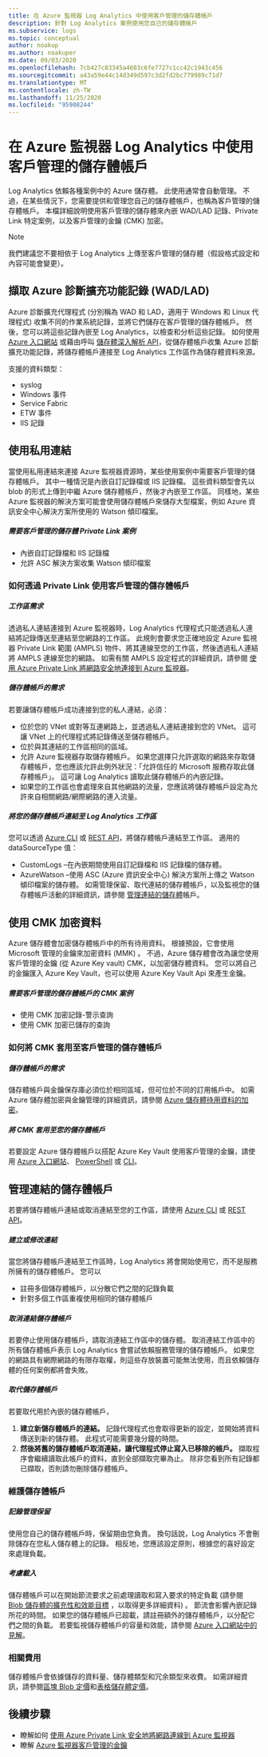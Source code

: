 ```yaml
---
title: 在 Azure 監視器 Log Analytics 中使用客戶管理的儲存體帳戶
description: 針對 Log Analytics 案例使用您自己的儲存體帳戶
ms.subservice: logs
ms.topic: conceptual
author: noakup
ms.author: noakuper
ms.date: 09/03/2020
ms.openlocfilehash: 7cb427c83345a4603c6fe7727c1cc42c1943c456
ms.sourcegitcommit: a43a59e44c14d349d597c3d2fd2bc779989c71d7
ms.translationtype: MT
ms.contentlocale: zh-TW
ms.lasthandoff: 11/25/2020
ms.locfileid: "95908244"
---
```

# <a name="using-customer-managed-storage-accounts-in-azure-monitor-log-analytics"></a>在 Azure 監視器 Log Analytics 中使用客戶管理的儲存體帳戶

Log Analytics 依賴各種案例中的 Azure 儲存體。 此使用通常會自動管理。 不過，在某些情況下，您需要提供和管理您自己的儲存體帳戶，也稱為客戶管理的儲存體帳戶。 本檔詳細說明使用客戶管理的儲存體來內嵌 WAD/LAD 記錄、Private Link 特定案例，以及客戶管理的金鑰 (CMK) 加密。 

> [!NOTE]
> 我們建議您不要相依于 Log Analytics 上傳至客戶管理的儲存體（假設格式設定和內容可能會變更）。

## <a name="ingesting-azure-diagnostics-extension-logs-wadlad"></a>擷取 Azure 診斷擴充功能記錄 (WAD/LAD) 
Azure 診斷擴充代理程式 (分別稱為 WAD 和 LAD，適用于 Windows 和 Linux 代理程式) 收集不同的作業系統記錄，並將它們儲存在客戶管理的儲存體帳戶。 然後，您可以將這些記錄內嵌至 Log Analytics，以檢查和分析這些記錄。
如何使用 [Azure 入口網站](./diagnostics-extension-logs.md#collect-logs-from-azure-storage) 或藉由呼叫 [儲存體深入解析 API](/rest/api/loganalytics/connectedsources/storage%20insights/createorupdate)，從儲存體帳戶收集 Azure 診斷擴充功能記錄，將儲存體帳戶連接至 Log Analytics 工作區作為儲存體資料來源。

支援的資料類型：
* syslog
* Windows 事件
* Service Fabric
* ETW 事件
* IIS 記錄

## <a name="using-private-links"></a>使用私用連結
當使用私用連結來連接 Azure 監視器資源時，某些使用案例中需要客戶管理的儲存體帳戶。 其中一種情況是內嵌自訂記錄檔或 IIS 記錄檔。 這些資料類型會先以 blob 的形式上傳到中繼 Azure 儲存體帳戶，然後才內嵌至工作區。 同樣地，某些 Azure 監視器的解決方案可能會使用儲存體帳戶來儲存大型檔案，例如 Azure 資訊安全中心解決方案所使用的 Watson 傾印檔案。 

##### <a name="private-link-scenarios-that-require-a-customer-managed-storage"></a>需要客戶管理的儲存體 Private Link 案例
* 內嵌自訂記錄檔和 IIS 記錄檔
* 允許 ASC 解決方案收集 Watson 傾印檔案

### <a name="how-to-use-a-customer-managed-storage-account-over-a-private-link"></a>如何透過 Private Link 使用客戶管理的儲存體帳戶
##### <a name="workspace-requirements"></a>工作區需求
透過私人連結連接到 Azure 監視器時，Log Analytics 代理程式只能透過私人連結將記錄傳送至連結至您網路的工作區。 此規則會要求您正確地設定 Azure 監視器 Private Link 範圍 (AMPLS) 物件、將其連線至您的工作區，然後透過私人連結將 AMPLS 連線至您的網路。 如需有關 AMPLS 設定程式的詳細資訊，請參閱 [使用 Azure Private Link 將網路安全地連接到 Azure 監視器](./private-link-security.md)。 
##### <a name="storage-account-requirements"></a>儲存體帳戶的需求
若要讓儲存體帳戶成功連接到您的私人連結，必須：
* 位於您的 VNet 或對等互連網路上，並透過私人連結連接到您的 VNet。 這可讓 VNet 上的代理程式將記錄傳送至儲存體帳戶。
* 位於與其連結的工作區相同的區域。
* 允許 Azure 監視器存取儲存體帳戶。 如果您選擇只允許選取的網路來存取儲存體帳戶，您也應該允許此例外狀況：「允許信任的 Microsoft 服務存取此儲存體帳戶」。 這可讓 Log Analytics 讀取此儲存體帳戶的內嵌記錄。
* 如果您的工作區也會處理來自其他網路的流量，您應該將儲存體帳戶設定為允許來自相關網路/網際網路的連入流量。

##### <a name="link-your-storage-account-to-a-log-analytics-workspace"></a>將您的儲存體帳戶連結至 Log Analytics 工作區
您可以透過 [Azure CLI](/cli/azure/monitor/log-analytics/workspace/linked-storage) 或 [REST API](/rest/api/loganalytics/linkedstorageaccounts)，將儲存體帳戶連結至工作區。 適用的 dataSourceType 值：
* CustomLogs –在內嵌期間使用自訂記錄檔和 IIS 記錄檔的儲存體。
* AzureWatson –使用 ASC (Azure 資訊安全中心) 解決方案所上傳之 Watson 傾印檔案的儲存體。 如需管理保留、取代連結的儲存體帳戶，以及監視您的儲存體帳戶活動的詳細資訊，請參閱 [管理連結的儲存體](#managing-linked-storage-accounts)帳戶。 

## <a name="encrypting-data-with-cmk"></a>使用 CMK 加密資料
Azure 儲存體會加密儲存體帳戶中的所有待用資料。 根據預設，它會使用 Microsoft 管理的金鑰來加密資料 (MMK) 。 不過，Azure 儲存體會改為讓您使用客戶管理的金鑰 (從 Azure Key vault) CMK，以加密儲存體資料。 您可以將自己的金鑰匯入 Azure Key Vault，也可以使用 Azure Key Vault Api 來產生金鑰。
##### <a name="cmk-scenarios-that-require-a-customer-managed-storage-account"></a>需要客戶管理的儲存體帳戶的 CMK 案例
* 使用 CMK 加密記錄-警示查詢
* 使用 CMK 加密已儲存的查詢

### <a name="how-to-apply-cmk-to-customer-managed-storage-accounts"></a>如何將 CMK 套用至客戶管理的儲存體帳戶
##### <a name="storage-account-requirements"></a>儲存體帳戶的需求
儲存體帳戶與金鑰保存庫必須位於相同區域，但可位於不同的訂用帳戶中。 如需 Azure 儲存體加密與金鑰管理的詳細資訊，請參閱 [Azure 儲存體待用資料的加密](../../storage/common/storage-service-encryption.md)。

##### <a name="apply-cmk-to-your-storage-accounts"></a>將 CMK 套用至您的儲存體帳戶
若要設定 Azure 儲存體帳戶以搭配 Azure Key Vault 使用客戶管理的金鑰，請使用 [Azure 入口網站](../../storage/common/customer-managed-keys-configure-key-vault.md?toc=%252fazure%252fstorage%252fblobs%252ftoc.json)、 [PowerShell](../../storage/common/customer-managed-keys-configure-key-vault.md?toc=%252fazure%252fstorage%252fblobs%252ftoc.json) 或 [CLI](../../storage/common/customer-managed-keys-configure-key-vault.md?toc=%252fazure%252fstorage%252fblobs%252ftoc.json)。 

## <a name="managing-linked-storage-accounts"></a>管理連結的儲存體帳戶

若要將儲存體帳戶連結或取消連結至您的工作區，請使用 [Azure CLI](/cli/azure/monitor/log-analytics/workspace/linked-storage) 或 [REST API](/rest/api/loganalytics/linkedstorageaccounts)。

##### <a name="create-or-modify-a-link"></a>建立或修改連結
當您將儲存體帳戶連結至工作區時，Log Analytics 將會開始使用它，而不是服務所擁有的儲存體帳戶。 您可以 
* 註冊多個儲存體帳戶，以分散它們之間的記錄負載
* 針對多個工作區重複使用相同的儲存體帳戶

##### <a name="unlink-a-storage-account"></a>取消連結儲存體帳戶
若要停止使用儲存體帳戶，請取消連結工作區中的儲存體。 取消連結工作區中的所有儲存體帳戶表示 Log Analytics 會嘗試依賴服務管理的儲存體帳戶。 如果您的網路具有網際網路的有限存取權，則這些存放裝置可能無法使用，而且依賴儲存體的任何案例都將會失敗。

##### <a name="replace-a-storage-account"></a>取代儲存體帳戶
若要取代用於內嵌的儲存體帳戶，
1.  **建立新儲存體帳戶的連結。** 記錄代理程式也會取得更新的設定，並開始將資料傳送到新的儲存體。 此程式可能需要幾分鐘的時間。
2.  **然後將舊的儲存體帳戶取消連結，讓代理程式停止寫入已移除的帳戶。** 擷取程序會繼續讀取此帳戶的資料，直到全部擷取完畢為止。 除非您看到所有記錄都已擷取，否則請勿刪除儲存體帳戶。

### <a name="maintaining-storage-accounts"></a>維護儲存體帳戶
##### <a name="manage-log-retention"></a>記錄管理保留
使用您自己的儲存體帳戶時，保留期由您負責。 換句話說，Log Analytics 不會刪除儲存在您私人儲存體上的記錄。 相反地，您應該設定原則，根據您的喜好設定來處理負載。

##### <a name="consider-load"></a>考慮載入
儲存體帳戶可以在開始節流要求之前處理讀取和寫入要求的特定負載 (請參閱 [Blob 儲存體的擴充性和效能目標](../../storage/common/scalability-targets-standard-account.md) ，以取得更多詳細資料) 。 節流會影響內嵌記錄所花的時間。 如果您的儲存體帳戶已超載，請註冊額外的儲存體帳戶，以分配它們之間的負載。 若要監視儲存體帳戶的容量和效能，請參閱 [Azure 入口網站中的見解]( https://docs.microsoft.com/azure/azure-monitor/insights/storage-insights-overview)。

### <a name="related-charges"></a>相關費用
儲存體帳戶會依據儲存的資料量、儲存體類型和冗余類型來收費。 如需詳細資訊，請參閱[區塊 Blob 定價](https://azure.microsoft.com/pricing/details/storage/blobs)和[表格儲存體定價](https://azure.microsoft.com/pricing/details/storage/tables)。


## <a name="next-steps"></a>後續步驟

- 瞭解如何 [使用 Azure Private Link 安全地將網路連線到 Azure 監視器](private-link-security.md)
- 瞭解 [Azure 監視器客戶管理的金鑰](customer-managed-keys.md)
